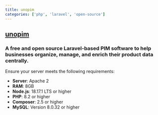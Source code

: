 ```yaml
---
title: unopim
categories: ['php', 'laravel', 'open-source']
---
```

## [unopim](https://github.com/unopim/unopim)

### A free and open source Laravel-based PIM software to help businesses organize, manage, and enrich their product data centrally.


Ensure your server meets the following requirements:

- **Server**: Apache 2
- **RAM**: 8GB
- **Node.js**: 18.17.1 LTS or higher
- **PHP**: 8.2 or higher
- **Composer**: 2.5 or higher
- **MySQL**: Version 8.0.32 or higher
